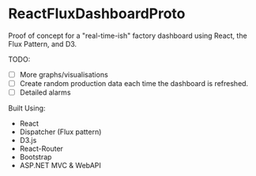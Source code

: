 # ReactFluxDashboardProto

Proof of concept for a "real-time-ish" factory dashboard using React, the Flux Pattern, and D3.

TODO:
- [ ] More graphs/visualisations
- [ ] Create random production data each time the dashboard is refreshed.
- [ ] Detailed alarms

Built Using:
- React
- Dispatcher (Flux pattern)
- D3.js
- React-Router
- Bootstrap
- ASP.NET MVC & WebAPI